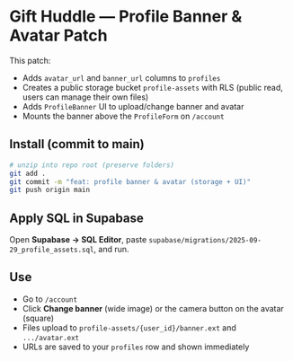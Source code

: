 # Gift Huddle — Profile Banner & Avatar Patch

This patch:

- Adds `avatar_url` and `banner_url` columns to `profiles`
- Creates a public storage bucket `profile-assets` with RLS (public read, users can manage their own files)
- Adds `ProfileBanner` UI to upload/change banner and avatar
- Mounts the banner above the `ProfileForm` on `/account`

## Install (commit to main)

```bash
# unzip into repo root (preserve folders)
git add .
git commit -m "feat: profile banner & avatar (storage + UI)"
git push origin main
```

## Apply SQL in Supabase

Open **Supabase → SQL Editor**, paste `supabase/migrations/2025-09-29_profile_assets.sql`, and run.

## Use

- Go to `/account`
- Click **Change banner** (wide image) or the camera button on the avatar (square)
- Files upload to `profile-assets/{user_id}/banner.ext` and `.../avatar.ext`
- URLs are saved to your `profiles` row and shown immediately
